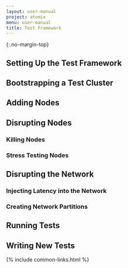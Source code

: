 ```yaml
---
layout: user-manual
project: atomix
menu: user-manual
title: Test Framework
---
```


{:.no-margin-top}
## Setting Up the Test Framework

## Bootstrapping a Test Cluster

## Adding Nodes

## Disrupting Nodes

### Killing Nodes

### Stress Testing Nodes

## Disrupting the Network

### Injecting Latency into the Network

### Creating Network Partitions

## Running Tests

## Writing New Tests

{% include common-links.html %}
